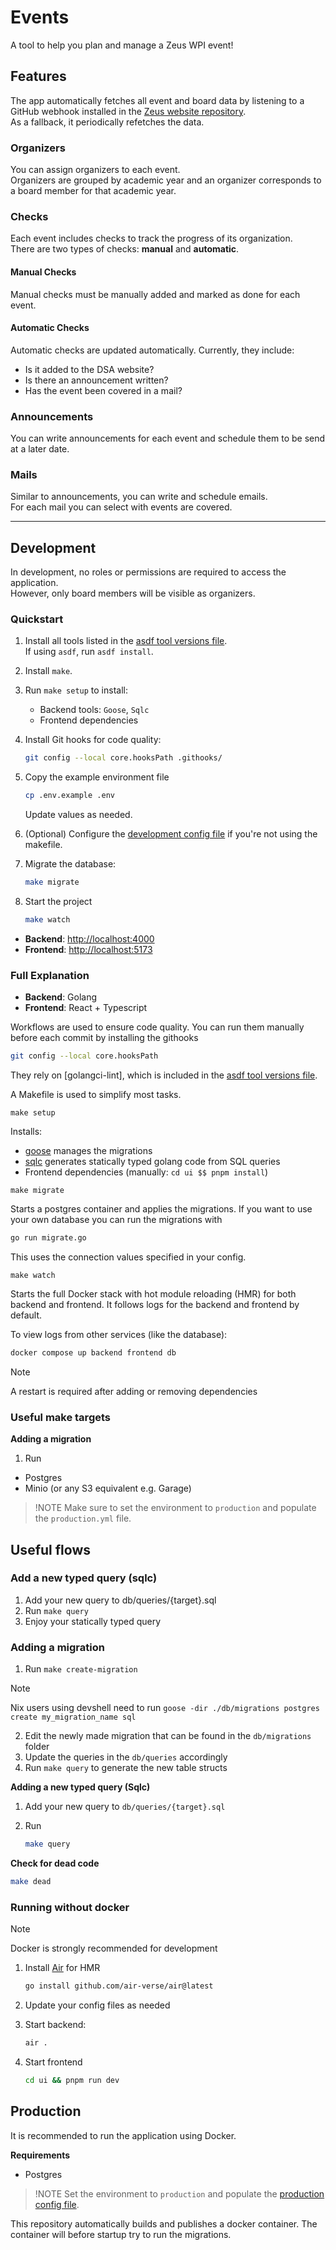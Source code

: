 # Events

A tool to help you plan and manage a Zeus WPI event!

## Features

The app automatically fetches all event and board data by listening to a GitHub webhook installed in the [Zeus website repository](https://github.com/ZeusWPI/zeus.ugent.be).  
As a fallback, it periodically refetches the data.

### Organizers

You can assign organizers to each event.  
Organizers are grouped by academic year and an organizer corresponds to a board member for that academic year.

### Checks

Each event includes checks to track the progress of its organization.  
There are two types of checks: **manual** and **automatic**.

#### Manual Checks

Manual checks must be manually added and marked as done for each event.

#### Automatic Checks

Automatic checks are updated automatically. Currently, they include:

- Is it added to the DSA website?
- Is there an announcement written?
- Has the event been covered in a mail?

### Announcements

You can write announcements for each event and schedule them to be send at a later date.

### Mails

Similar to announcements, you can write and schedule emails.  
For each mail you can select with events are covered.

---

## Development

In development, no roles or permissions are required to access the application.  
However, only board members will be visible as organizers.

### Quickstart

1. Install all tools listed in the [asdf tool versions file](./.tool-versions).  
   If using `asdf`, run `asdf install`.
2. Install `make`.
3. Run `make setup` to install:
   - Backend tools: `Goose`, `Sqlc`
   - Frontend dependencies
4. Install Git hooks for code quality:

   ```bash
   git config --local core.hooksPath .githooks/
   ```

5) Copy the example environment file

   ```bash
   cp .env.example .env
   ```

   Update values as needed.
6) (Optional) Configure the [development config file](./config/development.yml) if you're not using the makefile.
7) Migrate the database:

   ```bash
   make migrate
   ```

8) Start the project

   ```bash
   make watch
   ```

- **Backend**: <http://localhost:4000>
- **Frontend**: <http://localhost:5173>

### Full Explanation

- **Backend**: Golang
- **Frontend**: React + Typescript

Workflows are used to ensure code quality.
You can run them manually before each commit by installing the githooks

```bash
git config --local core.hooksPath
```

They rely on [golangci-lint], which is included in the [asdf tool versions file](./.tool-versions).

A Makefile is used to simplify most tasks.

`make setup`

Installs:

- [goose](https://github.com/pressly/goose) manages the migrations
- [sqlc](https://github.com/sqlc-dev/sqlc) generates statically typed golang code from SQL queries
- Frontend dependencies (manually: `cd ui $$ pnpm install`)

`make migrate`

Starts a postgres container and applies the migrations.
If you want to use your own database you can run the migrations with

```bash
go run migrate.go
```

This uses the connection values specified in your config.

`make watch`

Starts the full Docker stack with hot module reloading (HMR) for both backend and frontend.
It follows logs for the backend and frontend by default.

To view logs from other services (like the database):

```bash
docker compose up backend frontend db
```

> [!NOTE]
> A restart is required after adding or removing dependencies

### Useful make targets

**Adding a migration**

1) Run

- Postgres
- Minio (or any S3 equivalent e.g. Garage)

> !NOTE
> Make sure to set the environment to `production` and populate the `production.yml` file.

## Useful flows

### Add a new typed query (sqlc)

1) Add your new query to db/queries/{target}.sql
2) Run `make query`
3) Enjoy your statically typed query

### Adding a migration

1) Run `make create-migration`

> [!NOTE]
> Nix users using devshell need to run `goose -dir ./db/migrations postgres create my_migration_name sql`

2) Edit the newly made migration that can be found in the `db/migrations` folder
3) Update the queries in the `db/queries` accordingly
4) Run `make query` to generate the new table structs

**Adding a new typed query (Sqlc)**

1) Add your new query to `db/queries/{target}.sql`
2) Run

    ```bash
    make query
    ```

**Check for dead code**

```bash
make dead
```

### Running without docker

> [!NOTE]
> Docker is strongly recommended for development

1) Install [Air](https://github.com/air-verse/air) for HMR

    ```bash
    go install github.com/air-verse/air@latest
    ```

2) Update your config files as needed
3) Start backend:

    ```bash
    air .
    ```

4) Start frontend

    ```bash
    cd ui && pnpm run dev
    ```

## Production

It is recommended to run the application using Docker.

**Requirements**

- Postgres

> !NOTE
> Set the environment to `production` and populate the [production config file](./config/production.yml).

This repository automatically builds and publishes a docker container.
The container will before startup try to run the migrations.
